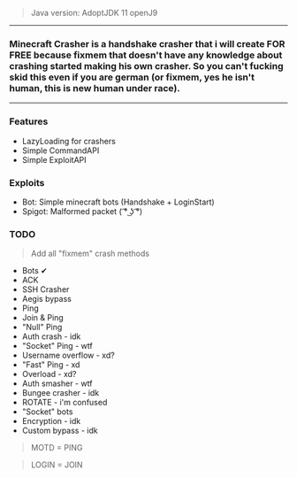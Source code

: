 > Java version: AdoptJDK 11 openJ9
---

### Minecraft Crasher is a handshake crasher that i will create FOR FREE because fixmem that doesn't have any knowledge about crashing started making his own crasher. So you can't fucking skid this even if you are german (or fixmem, yes he isn't human, this is new human under race).

---

### Features
- LazyLoading for crashers
- Simple CommandAPI
- Simple ExploitAPI

### Exploits
- Bot: Simple minecraft bots (Handshake + LoginStart)
- Spigot: Malformed packet ( ͡° ͜ʖ ͡°)

### TODO
> Add all "fixmem" crash methods
- Bots ✔
- ACK
- SSH Crasher 
- Aegis bypass
- Ping
- Join & Ping
- "Null" Ping
- Auth crash - idk
- "Socket" Ping - wtf
- Username overflow - xd?
- "Fast" Ping - xd
- Overload - xd?
- Auth smasher - wtf
- Bungee crasher - idk
- ROTATE - i'm confused
- "Socket" bots
- Encryption - idk
- Custom bypass - idk

> MOTD = PING

> LOGIN = JOIN

